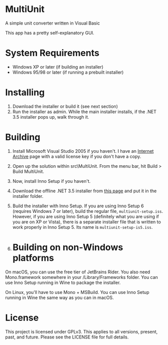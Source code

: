 # MultiUnit
 A simple unit converter written in Visual Basic

 This app has a pretty self-explanatory GUI.

# System Requirements
- Windows XP or later (if building an installer)
- Windows 95/98 or later (if running a prebuilt installer)

# Installing
1. Download the installer or build it (see next section)
2. Run the installer as admin. While the main installer installs, if the .NET 3.5 installer pops up, walk through it.

# Building
1. Install Microsoft Visual Studio 2005 if you haven't. I have an [Internet Archive](https://archive.org/details/msdn-library-disk-2) page with a valid license key if you don't have a copy.
2. Open up the solution within src\MultiUnit. From the menu bar, hit Build > Build MultiUnit.
3. Now, install Inno Setup if you haven't.
4. Download the offline .NET 3.5 installer from [this page](https://dotnet.microsoft.com/en-us/download/dotnet-framework/net35-sp1) and put it in the installer folder.
5. Build the installer with Inno Setup. If you are using Inno Setup 6 (requires Windows 7 or later), build the regular file, `multiunit-setup.iss`. However, if you are using Inno Setup 5 (definitely what you are using if you are on XP or Vista), there is a separate installer file that is written to work properly in Inno Setup 5. Its name is `multiunit-setup-is5.iss`.

6. # Building on non-Windows platforms
On macOS, you can use the free tier of JetBrains Rider. You also need Mono.framework somewhere in your /Library/Frameworks folder. You can use Inno Setup running in Wine to package the installer.

On Linux, you'll have to use Mono + MSBuild. You can use Inno Setup running in Wine the same way as you can in macOS.

# License
This project is licensed under GPLv3. This applies to all versions, present, past, and future. Please see the LICENSE file for full details.
